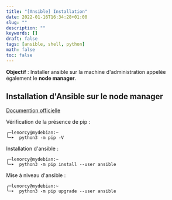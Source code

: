 ```yaml
---
title: "[Ansible] Installation"
date: 2022-01-16T16:34:28+01:00
slug: ""
description: ""
keywords: []
draft: false 
tags: [ansible, shell, python]
math: false
toc: false
---
```


**Objectif** : Installer ansible sur la machine d'administration appelée également le __node manager__.


## Installation d'Ansible sur le __node manager__ 

[Documention officielle](https://docs.ansible.com/ansible/latest/installation_guide/intro_installation.html#installing-and-upgrading-ansible)

Vérification de la présence de pip :
```
╭─lenorcy@mydebian:~
╰─➤  python3 -m pip -V
```

Installation d'ansible :
```
╭─lenorcy@mydebian:~
╰─➤  python3 -m pip install --user ansible
```

Mise à niveau d'ansible :
```
╭─lenorcy@mydebian:~
╰─➤  python3 -m pip upgrade --user ansible
```


